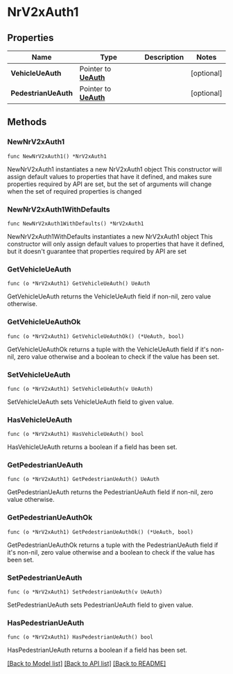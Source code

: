 # NrV2xAuth1

## Properties

Name | Type | Description | Notes
------------ | ------------- | ------------- | -------------
**VehicleUeAuth** | Pointer to [**UeAuth**](UeAuth.md) |  | [optional] 
**PedestrianUeAuth** | Pointer to [**UeAuth**](UeAuth.md) |  | [optional] 

## Methods

### NewNrV2xAuth1

`func NewNrV2xAuth1() *NrV2xAuth1`

NewNrV2xAuth1 instantiates a new NrV2xAuth1 object
This constructor will assign default values to properties that have it defined,
and makes sure properties required by API are set, but the set of arguments
will change when the set of required properties is changed

### NewNrV2xAuth1WithDefaults

`func NewNrV2xAuth1WithDefaults() *NrV2xAuth1`

NewNrV2xAuth1WithDefaults instantiates a new NrV2xAuth1 object
This constructor will only assign default values to properties that have it defined,
but it doesn't guarantee that properties required by API are set

### GetVehicleUeAuth

`func (o *NrV2xAuth1) GetVehicleUeAuth() UeAuth`

GetVehicleUeAuth returns the VehicleUeAuth field if non-nil, zero value otherwise.

### GetVehicleUeAuthOk

`func (o *NrV2xAuth1) GetVehicleUeAuthOk() (*UeAuth, bool)`

GetVehicleUeAuthOk returns a tuple with the VehicleUeAuth field if it's non-nil, zero value otherwise
and a boolean to check if the value has been set.

### SetVehicleUeAuth

`func (o *NrV2xAuth1) SetVehicleUeAuth(v UeAuth)`

SetVehicleUeAuth sets VehicleUeAuth field to given value.

### HasVehicleUeAuth

`func (o *NrV2xAuth1) HasVehicleUeAuth() bool`

HasVehicleUeAuth returns a boolean if a field has been set.

### GetPedestrianUeAuth

`func (o *NrV2xAuth1) GetPedestrianUeAuth() UeAuth`

GetPedestrianUeAuth returns the PedestrianUeAuth field if non-nil, zero value otherwise.

### GetPedestrianUeAuthOk

`func (o *NrV2xAuth1) GetPedestrianUeAuthOk() (*UeAuth, bool)`

GetPedestrianUeAuthOk returns a tuple with the PedestrianUeAuth field if it's non-nil, zero value otherwise
and a boolean to check if the value has been set.

### SetPedestrianUeAuth

`func (o *NrV2xAuth1) SetPedestrianUeAuth(v UeAuth)`

SetPedestrianUeAuth sets PedestrianUeAuth field to given value.

### HasPedestrianUeAuth

`func (o *NrV2xAuth1) HasPedestrianUeAuth() bool`

HasPedestrianUeAuth returns a boolean if a field has been set.


[[Back to Model list]](../README.md#documentation-for-models) [[Back to API list]](../README.md#documentation-for-api-endpoints) [[Back to README]](../README.md)


